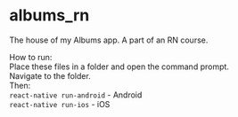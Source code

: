 # albums_rn
The house of my Albums app. A part of an RN course.

How to run: <br />
Place these files in a folder and open the command prompt. <br/>
Navigate to the folder. <br/>
Then:<br/>
`react-native run-android` - Android<br/>
`react-native run-ios` - iOS

